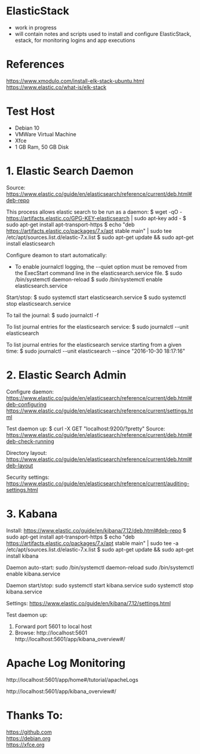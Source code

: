 # ElasticStack
- work in progress
- will contain notes and scripts used to install and configure ElasticStack, estack, for monitoring logins and app executions  


# References
https://www.xmodulo.com/install-elk-stack-ubuntu.html  
https://www.elastic.co/what-is/elk-stack  


# Test Host
- Debian 10 
- VMWare Virtual Machine
- Xfce
- 1 GB Ram, 50 GB Disk

# 1. Elastic Search Daemon
Source: https://www.elastic.co/guide/en/elasticsearch/reference/current/deb.html#deb-repo 

This process allows elastic search to be run as a daemon:
$ wget -qO - https://artifacts.elastic.co/GPG-KEY-elasticsearch | sudo apt-key add -
$ sudo apt-get install apt-transport-https
$ echo "deb https://artifacts.elastic.co/packages/7.x/apt stable main" | sudo tee /etc/apt/sources.list.d/elastic-7.x.list
$ sudo apt-get update && sudo apt-get install elasticsearch


Configure deamon to start automatically:
- To enable journalctl logging, the --quiet option must be removed from the ExecStart command line in the elasticsearch.service file. 
$ sudo /bin/systemctl daemon-reload
$ sudo /bin/systemctl enable elasticsearch.service

Start/stop:
$ sudo systemctl start elasticsearch.service
$ sudo systemctl stop elasticsearch.service

To tail the journal:
$ sudo journalctl -f

To list journal entries for the elasticsearch service:
$ sudo journalctl --unit elasticsearch

To list journal entries for the elasticsearch service starting from a given time:
$ sudo journalctl --unit elasticsearch --since  "2016-10-30 18:17:16"


# 2. Elastic Search Admin

Configure daemon:  
https://www.elastic.co/guide/en/elasticsearch/reference/current/deb.html#deb-configuring
https://www.elastic.co/guide/en/elasticsearch/reference/current/settings.html

Test daemon up:
$ curl -X GET "localhost:9200/?pretty"
Source: https://www.elastic.co/guide/en/elasticsearch/reference/current/deb.html#deb-check-running

Directory layout:
https://www.elastic.co/guide/en/elasticsearch/reference/current/deb.html#deb-layout

Security settings:
https://www.elastic.co/guide/en/elasticsearch/reference/current/auditing-settings.html

# 3. Kabana

Install:
https://www.elastic.co/guide/en/kibana/7.12/deb.html#deb-repo
$ sudo apt-get install apt-transport-https
$ echo "deb https://artifacts.elastic.co/packages/7.x/apt stable main" | sudo tee -a /etc/apt/sources.list.d/elastic-7.x.list
$ sudo apt-get update && sudo apt-get install kibana

Daemon auto-start:
sudo /bin/systemctl daemon-reload
sudo /bin/systemctl enable kibana.service

Daemon start/stop:
sudo systemctl start kibana.service
sudo systemctl stop kibana.service

Settings:
https://www.elastic.co/guide/en/kibana/7.12/settings.html

Test daemon up:
1. Forward port 5601 to local host
2. Browse: 
http://localhost:5601
http://localhost:5601/app/kibana_overview#/

# Apache Log Monitoring
http://localhost:5601/app/home#/tutorial/apacheLogs

http://localhost:5601/app/kibana_overview#/



# Thanks To:
https://github.com  
https://debian.org  
https://xfce.org   
